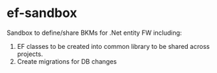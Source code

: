 # ef-sandbox

Sandbox to define/share BKMs for .Net entity FW including:
1. EF classes to be created into common library to be shared across projects.
2. Create migrations for DB changes
